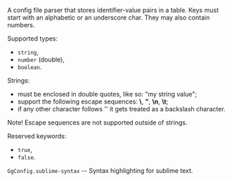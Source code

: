 A config file parser that stores identifier-value pairs in a table.
Keys must start with an alphabetic or an underscore char. They may also contain numbers.

Supported types:
- `string`, 
- `number` (double),
- `boolean`.

Strings:
- must be enclosed in double quotes, like so: "my string value";
- support the following escape sequences: **\\**, **\"**, **\n**, **\t**;
- if any other character follows '\' it gets treated as a backslash character.

Note! Escape sequences are not supported outside of strings.

Reserved keywords:
- ``true``,
- ``false``.

`GgConfig.sublime-syntax` -- Syntax highlighting for sublime text.
